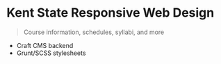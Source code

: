 # Kent State Responsive Web Design
> Course information, schedules, syllabi, and more

- Craft CMS backend
- Grunt/SCSS stylesheets
